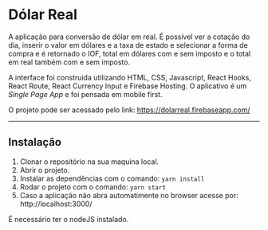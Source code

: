 # Dólar Real

A aplicação para conversão de dólar em real. É possível ver a cotação do dia, inserir o valor em dólares e a taxa de estado e selecionar a forma de compra e é retornado o IOF, total em dólares com e sem imposto e o total em real também com e sem imposto.

A interface foi construida utilizando HTML, CSS, Javascript, React Hooks, React Route, React Currency Input e Firebase Hosting. O aplicativo é um _Single Page App_ e foi pensada em mobile first.

O projeto pode ser acessado pelo link: https://dolarreal.firebaseapp.com/

***
## Instalação

  1. Clonar o repositório na sua maquina local.
  2. Abrir o projeto.
  3. Instalar as dependências com o comando: `yarn install`
  4. Rodar o projeto com o comando: `yarn start`
  5. Caso a aplicação não abra automatimente no browser acesse por: http://localhost:3000/

É necessário ter o nodeJS instalado.
